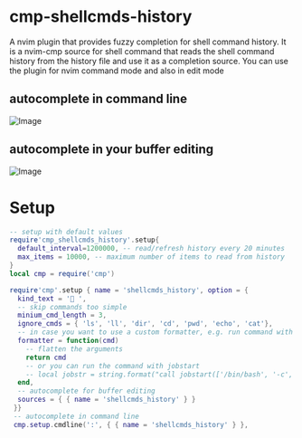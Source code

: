 # cmp-shellcmds-history

A nvim plugin that provides fuzzy completion for shell command history.
It is a nvim-cmp source for shell command that reads the shell command history from the history file and use it as a completion source.
You can use the plugin for nvim command mode and also in edit mode

## autocomplete in command line

![Image](https://github.com/user-attachments/assets/c697a715-61b8-4158-8e9f-c73a73074f7f)


## autocomplete in your buffer editing

![Image](https://github.com/user-attachments/assets/e34a418b-d549-4cfb-8519-93279b2c26e3)


# Setup

```lua
-- setup with default values
require'cmp_shellcmds_history'.setup{
  default_interval=1200000, -- read/refresh history every 20 minutes
  max_items = 10000, -- maximum number of items to read from history
}
local cmp = require('cmp')

require'cmp'.setup { name = 'shellcmds_history', option = {
  kind_text = ' ',
  -- skip commands too simple
  minium_cmd_length = 3,
  ignore_cmds = { 'ls', 'll', 'dir', 'cd', 'pwd', 'echo', 'cat'},
  -- in case you want to use a custom formatter, e.g. run command with jobstart
  formatter = function(cmd)
    -- flatten the arguments
    return cmd
    -- or you can run the command with jobstart
    -- local jobstr = string.format("call jobstart(['/bin/bash', '-c', '%s'], {'on_stdout': {j, d, e -> print(d)}} )", cmd:sub(2, #cmd))
  end,
  -- autocomplete for buffer editing
  sources = { { name = 'shellcmds_history' } }
 }}
 -- autocomplete in command line
 cmp.setup.cmdline(':', { { name = 'shellcmds_history' } },
```

